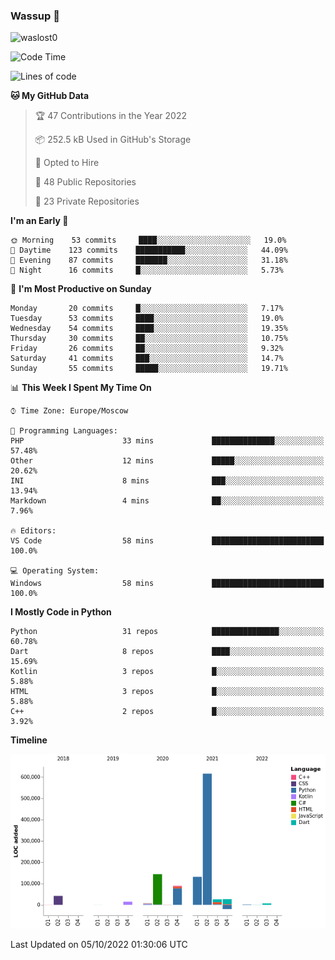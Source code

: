 ### Wassup 👋

<p align="left"> <img src="https://komarev.com/ghpvc/?username=waslost0" alt="waslost0" /></p>

<!--START_SECTION:waka-->
![Code Time](http://img.shields.io/badge/Code%20Time-1%2C619%20hrs%2043%20mins-blue)

![Lines of code](https://img.shields.io/badge/From%20Hello%20World%20I%27ve%20Written-1%20Million%20lines%20of%20code-blue)

**🐱 My GitHub Data** 

> 🏆 47 Contributions in the Year 2022
 > 
> 📦 252.5 kB Used in GitHub's Storage 
 > 
> 💼 Opted to Hire
 > 
> 📜 48 Public Repositories 
 > 
> 🔑 23 Private Repositories  
 > 
**I'm an Early 🐤** 

```text
🌞 Morning    53 commits     ████░░░░░░░░░░░░░░░░░░░░░   19.0% 
🌆 Daytime    123 commits    ███████████░░░░░░░░░░░░░░   44.09% 
🌃 Evening    87 commits     ███████░░░░░░░░░░░░░░░░░░   31.18% 
🌙 Night      16 commits     █░░░░░░░░░░░░░░░░░░░░░░░░   5.73%

```
📅 **I'm Most Productive on Sunday** 

```text
Monday       20 commits     █░░░░░░░░░░░░░░░░░░░░░░░░   7.17% 
Tuesday      53 commits     ████░░░░░░░░░░░░░░░░░░░░░   19.0% 
Wednesday    54 commits     ████░░░░░░░░░░░░░░░░░░░░░   19.35% 
Thursday     30 commits     ██░░░░░░░░░░░░░░░░░░░░░░░   10.75% 
Friday       26 commits     ██░░░░░░░░░░░░░░░░░░░░░░░   9.32% 
Saturday     41 commits     ███░░░░░░░░░░░░░░░░░░░░░░   14.7% 
Sunday       55 commits     █████░░░░░░░░░░░░░░░░░░░░   19.71%

```


📊 **This Week I Spent My Time On** 

```text
⌚︎ Time Zone: Europe/Moscow

💬 Programming Languages: 
PHP                      33 mins             ██████████████░░░░░░░░░░░   57.48% 
Other                    12 mins             █████░░░░░░░░░░░░░░░░░░░░   20.62% 
INI                      8 mins              ███░░░░░░░░░░░░░░░░░░░░░░   13.94% 
Markdown                 4 mins              ██░░░░░░░░░░░░░░░░░░░░░░░   7.96%

🔥 Editors: 
VS Code                  58 mins             █████████████████████████   100.0%

💻 Operating System: 
Windows                  58 mins             █████████████████████████   100.0%

```

**I Mostly Code in Python** 

```text
Python                   31 repos            ███████████████░░░░░░░░░░   60.78% 
Dart                     8 repos             ████░░░░░░░░░░░░░░░░░░░░░   15.69% 
Kotlin                   3 repos             █░░░░░░░░░░░░░░░░░░░░░░░░   5.88% 
HTML                     3 repos             █░░░░░░░░░░░░░░░░░░░░░░░░   5.88% 
C++                      2 repos             █░░░░░░░░░░░░░░░░░░░░░░░░   3.92%

```


**Timeline**

![Chart not found](https://raw.githubusercontent.com/waslost0/waslost0/master/charts/bar_graph.png) 


 Last Updated on 05/10/2022 01:30:06 UTC
<!--END_SECTION:waka-->

